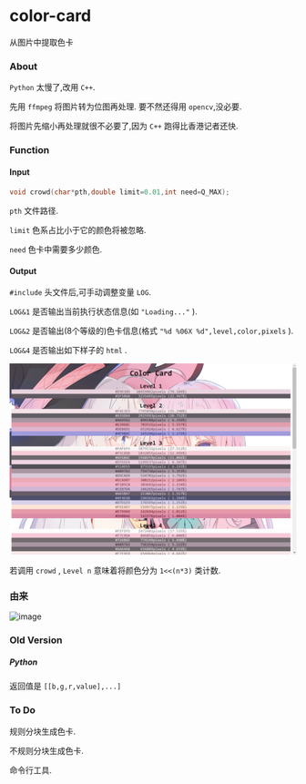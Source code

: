 # color-card

从图片中提取色卡

### About

`Python` 太慢了,改用 `C++`.

先用 `ffmpeg` 将图片转为位图再处理.
要不然还得用 `opencv`,没必要.

将图片先缩小再处理就很不必要了,因为 `C++` 跑得比香港记者还快.

### Function

#### Input

```cpp
void crowd(char*pth,double limit=0.01,int need=Q_MAX);
```

`pth` 文件路径.

`limit` 色系占比小于它的颜色将被忽略.

`need` 色卡中需要多少颜色.

#### Output

`#include` 头文件后,可手动调整变量 `LOG`.

`LOG&1` 是否输出当前执行状态信息(如 `"Loading..."` ).

`LOG&2` 是否输出(8个等级的)色卡信息(格式 `"%d %06X %d",level,color,pixels` ).

`LOG&4` 是否输出如下样子的 `html` .

![image](./log/p1)

若调用 `crowd` , `Level n` 意味着将颜色分为 `1<<(n*3)` 类计数.

### 由来

![image](./log/p0)

### Old Version

##### Python

返回值是 `[[b,g,r,value],...]`

### To Do

规则分块生成色卡.

不规则分块生成色卡.

命令行工具.
